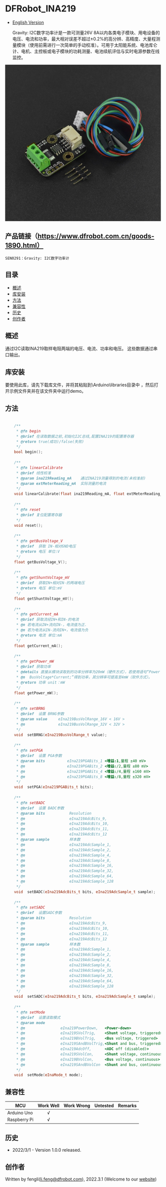 # DFRobot_INA219
- [English Version](./README.md)

  Gravity: I2C数字功率计是一款可测量26V 8A以内各类电子模块、用电设备的电压、电流和功率，最大相对误差不超过±0.2%的高分辨、高精度、大量程测量模块（使用前需进行一次简单的手动校准）。可用于太阳能系统、电池库仑计、电机、主控板或电子模块的功耗测量、电池续航评估与实时电源参数在线监控。

![产品效果图片](./resources/images/SEN0291.jpg)


## 产品链接（https://www.dfrobot.com.cn/goods-1890.html）

    SEN0291：Gravity: I2C数字功率计
   
## 目录

  * [概述](#概述)
  * [库安装](#库安装)
  * [方法](#方法)
  * [兼容性](#兼容性)
  * [历史](#历史)
  * [创作者](#创作者)

## 概述
通过I2C读取INA219取样电阻两端的电压、电流、功率和电压。
这些数据通过串口输出。
## 库安装
要使用此库，请先下载库文件，并将其粘贴到\Arduino\libraries目录中
，然后打开示例文件夹并在该文件夹中运行demo。

## 方法

```C++

    /**
     * @fn begin
     * @brief 在读取数据之前,初始化I2C总线,配置INA219的配置寄存器
     * @return true(成功)/false(失败)
     */
    bool begin();

    /**
     * @fn linearCalibrate
     * @brief 线性校准
     * @param ina219Reading_mA    通过INA219测量得到的电流(未校准前)
     * @param extMeterReading_mA  实际测量的电流
     */
    void linearCalibrate(float ina219Reading_mA, float extMeterReading_mA),
 
    /**
     * @fn reset
     * @brief 复位配置寄存器
     */
    void reset();

    /**
     * @fn getBusVoltage_V
     * @brief  获取 IN-相对GND电压
     * @return 电压 单位:V
     */
    float getBusVoltage_V();

    /**
     * @fn getShuntVoltage_mV
     * @brief  获取IN+相对IN-的两端电压
     * @return 电压 单位:mV
     */
    float getShuntVoltage_mV();
    
    /**
     * @fn getCurrent_mA
     * @brief 获取流经IN+和IN-的电流
     * @n 若电流从IN+流向IN-，电流值为正. 
     * @n 若为电流从IN-流向IN+，电流值为负
     * @return 电流 单位:mA
     */
    float getCurrent_mA();
    
    /**
     * @fn getPower_mW
     * @brief 获取功率
     * @details 直接从模块读取到的功率分辨率为20mW（硬件方式），若使用语句“Power = 
     * @n  BusVoltage*Current;”得到功率，其分辨率可提高至4mW（软件方式）。
     * @return 功率 unit：mW
     */
    float getPower_mW();

    /**
     * @fn setBRNG
     * @brief  设置 BRNG参数
     * @param value     eIna219BusVolRange_16V < 16V >
     * @n               eIna219BusVolRange_32V < 32V >
     */
    void  setBRNG(eIna219BusVolRange_t value);
 
    /**
     * @fn setPGA
     * @brief  设置 PGA参数
     * @param bits          eIna219PGABits_1 <增益:1,量程 ±40 mV>
     * @n                   eIna219PGABits_2 <增益:/2,量程 ±80 mV>
     * @n                   eIna219PGABits_4 <增益:/4,量程 ±160 mV> 
     * @n                   eIna219PGABits_8 <增益:/8,量程 ±320 mV> 
     */
    void  setPGA(eIna219PGABits_t bits);
 
    /**
     * @fn setBADC
     * @brief  设置 BADC参数
     * @param bits           Resolution
     * @n                    eIna219AdcBits_9,
     * @n                    eIna219AdcBits_10,
     * @n                    eIna219AdcBits_11,
     * @n                    eIna219AdcBits_12
     * @param sample         样本数
     * @n                    eIna219AdcSample_1,
     * @n                    eIna219AdcSample_2,
     * @n                    eIna219AdcSample_4,
     * @n                    eIna219AdcSample_8,
     * @n                    eIna219AdcSample_16,
     * @n                    eIna219AdcSample_32,
     * @n                    eIna219AdcSample_64,
     * @n                    eIna219AdcSample_128
     */
    void  setBADC(eIna219AdcBits_t bits, eIna219AdcSample_t sample);

    /**
     * @fn setSADC
     * @brief  设置SADC参数
     * @param bits           Resolution
     * @n                    eIna219AdcBits_9,
     * @n                    eIna219AdcBits_10,
     * @n                    eIna219AdcBits_11,
     * @n                    eIna219AdcBits_12
     * @param sample         样本数
     * @n                    eIna219AdcSample_1,
     * @n                    eIna219AdcSample_2,
     * @n                    eIna219AdcSample_4,
     * @n                    eIna219AdcSample_8,
     * @n                    eIna219AdcSample_16,
     * @n                    eIna219AdcSample_32,
     * @n                    eIna219AdcSample_64,
     * @n                    eIna219AdcSample_128
     */
    void  setSADC(eIna219AdcBits_t bits, eIna219AdcSample_t sample);

    /**
     * @fn setMode
     * @brief  设置读取模式
     * @param mode  
     * @n                eIna219PowerDown,   <Power-down> 
     * @n                eIna219SVolTrig,    <Shunt voltage, triggered> 
     * @n                eIna219BVolTrig,    <Bus voltage, triggered>  
     * @n                eIna219SAndBVolTrig,<Shunt and bus, triggered>  
     * @n                eIna219AdcOff,      <ADC off (disabled)> 
     * @n                eIna219SVolCon,     <Shunt voltage, continuous>  
     * @n                eIna219BVolCon,     <Bus voltage, continuous>  
     * @n                eIna219SAndBVolCon  <Shunt and bus, continuous> 
     */
    void  setMode(eInaMode_t mode);

```

## 兼容性
MCU                | Work Well    | Work Wrong   | Untested    | Remarks
------------------ | :----------: | :----------: | :---------: | -----
Arduino Uno        |      √       |              |             | 
Raspberry Pi      |      √       |              |             | 

## 历史

- 2022/3/1 - Version 1.0.0 released.

## 创作者

Written by fengli(li.feng@dfrobot.com), 2022.3.1 (Welcome to our [website](https://www.dfrobot.com/))





